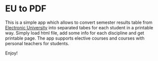 # EU to PDF

This is a simple app which allows to convert semester results table from [Electronic University](eu.bmstu.ru) into separated tabes for each student in a printable way. 
Simply load html file, add some info for each discipline and get printable page. The app supports elective courses and courses with personal teachers for students.

Enjoy!
